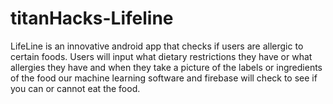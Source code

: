 # titanHacks-Lifeline
LifeLine is an innovative android app that checks if users are allergic to certain foods.
Users will input what dietary restrictions they have or what allergies they have and when they take a picture of the labels or ingredients of the food our machine learning software and firebase will check to see if you can or cannot eat the food.
